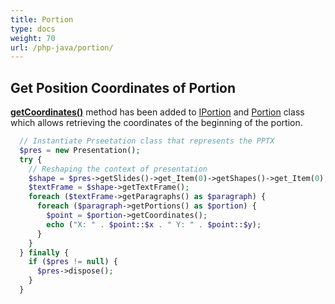 ```yaml
---
title: Portion
type: docs
weight: 70
url: /php-java/portion/
---
```


## **Get Position Coordinates of Portion**
[**getCoordinates()**](https://reference.aspose.com/slides/php-java/com.aspose.slides/IPortion#getCoordinates--) method has been added to [IPortion](https://reference.aspose.com/slides/php-java/com.aspose.slides/interfaces/IPortion) and [Portion](https://reference.aspose.com/slides/php-java/com.aspose.slides/classes/Portion) class which allows retrieving the coordinates of the beginning of the portion.

```php
  // Instantiate Prseetation class that represents the PPTX
  $pres = new Presentation();
  try {
    // Reshaping the context of presentation
    $shape = $pres->getSlides()->get_Item(0)->getShapes()->get_Item(0);
    $textFrame = $shape->getTextFrame();
    foreach ($textFrame->getParagraphs() as $paragraph) {
      foreach ($paragraph->getPortions() as $portion) {
        $point = $portion->getCoordinates();
        echo ("X: " . $point::$x . " Y: " . $point::$y);
      }
    }
  } finally {
    if ($pres != null) {
      $pres->dispose();
    }
  }

```
